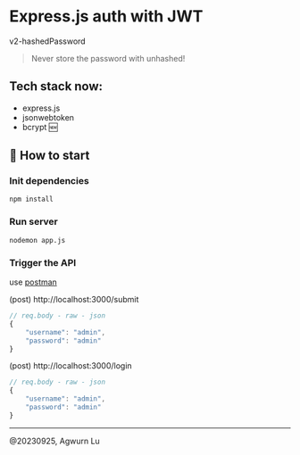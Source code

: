 # Express.js auth with JWT

v2-hashedPassword
> Never store the password with unhashed!

## Tech stack now:
- express.js
- jsonwebtoken
- bcrypt 🆕


## 🚀 How to start
### Init dependencies
``` 
npm install
```
### Run server
``` 
nodemon app.js
```
### Trigger the API
use [postman](https://web.postman.co/workspace/My-Workspace~86b01eb1-7792-41e9-889c-4bec5a737661/request/25131724-4980e75d-5617-4017-a516-a7d7371bb142)

(post)
http://localhost:3000/submit
``` JavaScript
// req.body - raw - json
{
    "username": "admin",
    "password": "admin"
}
```

(post)
http://localhost:3000/login
``` JavaScript
// req.body - raw - json
{
    "username": "admin",
    "password": "admin"
}
```

---
@20230925, Agwurn Lu
